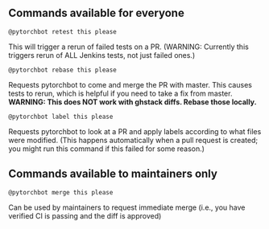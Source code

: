 ## Commands available for everyone

```
@pytorchbot retest this please
```

This will trigger a rerun of failed tests on a PR. (WARNING: Currently this triggers rerun of ALL Jenkins tests, not just failed ones.)

```
@pytorchbot rebase this please
```

Requests pytorchbot to come and merge the PR with master. This causes tests to rerun, which is helpful if you need to take a fix from master.  **WARNING: This does NOT work with ghstack diffs. Rebase those locally.**

```
@pytorchbot label this please
```

Requests pytorchbot to look at a PR and apply labels according to what files were modified. (This happens automatically when a pull request is created; you might run this command if this failed for some reason.)

## Commands available to maintainers only

```
@pytorchbot merge this please
```

Can be used by maintainers to request immediate merge (i.e., you have verified CI is passing and the diff is approved)